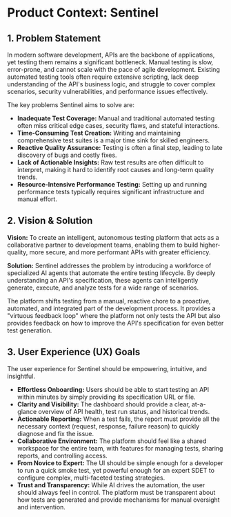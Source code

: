 # Product Context: Sentinel

## 1. Problem Statement

In modern software development, APIs are the backbone of applications, yet testing them remains a significant bottleneck. Manual testing is slow, error-prone, and cannot scale with the pace of agile development. Existing automated testing tools often require extensive scripting, lack deep understanding of the API's business logic, and struggle to cover complex scenarios, security vulnerabilities, and performance issues effectively.

The key problems Sentinel aims to solve are:
- **Inadequate Test Coverage:** Manual and traditional automated testing often miss critical edge cases, security flaws, and stateful interactions.
- **Time-Consuming Test Creation:** Writing and maintaining comprehensive test suites is a major time sink for skilled engineers.
- **Reactive Quality Assurance:** Testing is often a final step, leading to late discovery of bugs and costly fixes.
- **Lack of Actionable Insights:** Raw test results are often difficult to interpret, making it hard to identify root causes and long-term quality trends.
- **Resource-Intensive Performance Testing:** Setting up and running performance tests typically requires significant infrastructure and manual effort.

## 2. Vision & Solution

**Vision:** To create an intelligent, autonomous testing platform that acts as a collaborative partner to development teams, enabling them to build higher-quality, more secure, and more performant APIs with greater efficiency.

**Solution:** Sentinel addresses the problem by introducing a workforce of specialized AI agents that automate the entire testing lifecycle. By deeply understanding an API's specification, these agents can intelligently generate, execute, and analyze tests for a wide range of scenarios.

The platform shifts testing from a manual, reactive chore to a proactive, automated, and integrated part of the development process. It provides a "virtuous feedback loop" where the platform not only tests the API but also provides feedback on how to improve the API's specification for even better test generation.

## 3. User Experience (UX) Goals

The user experience for Sentinel should be empowering, intuitive, and insightful.

- **Effortless Onboarding:** Users should be able to start testing an API within minutes by simply providing its specification URL or file.
- **Clarity and Visibility:** The dashboard should provide a clear, at-a-glance overview of API health, test run status, and historical trends.
- **Actionable Reporting:** When a test fails, the report must provide all the necessary context (request, response, failure reason) to quickly diagnose and fix the issue.
- **Collaborative Environment:** The platform should feel like a shared workspace for the entire team, with features for managing tests, sharing reports, and controlling access.
- **From Novice to Expert:** The UI should be simple enough for a developer to run a quick smoke test, yet powerful enough for an expert SDET to configure complex, multi-faceted testing strategies.
- **Trust and Transparency:** While AI drives the automation, the user should always feel in control. The platform must be transparent about how tests are generated and provide mechanisms for manual oversight and intervention.
